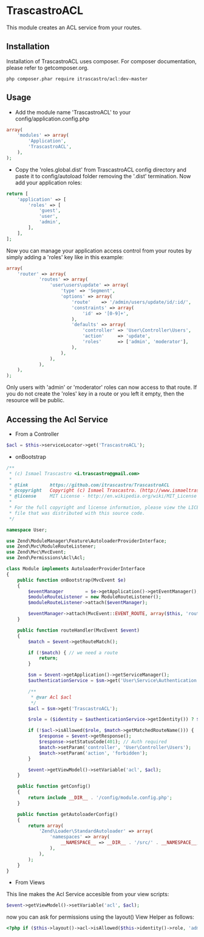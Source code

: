 TrascastroACL
=============

This module creates an ACL service from your routes.

Installation
------------

Installation of TrascastroACL uses composer. For composer documentation, please refer to getcomposer.org.

    php composer.phar require itrascastro/acl:dev-master


Usage
-----

- Add the module name 'TrascastroACL' to your config/application.config.php

```php
array(
    'modules' => array(
        'Application',
        'TrascastroACL',
    ),
);
```

- Copy the 'roles.global.dist' from TrascastroACL config directory and paste it to config/autoload folder removing the '.dist' termination. Now add your application roles:

```php
return [
    'application' => [
        'roles' => [
            'guest',
            'user',
            'admin',
        ],
    ],
];
```

Now you can manage your application access control from your routes by simply adding a 'roles' key like in this example:

```php
array(
    'router' => array(
            'routes' => array(
                'user\users\update' => array(
                    'type' => 'Segment',
                    'options' => array(
                        'route'    => '/admin/users/update/id/:id/',
                        'constraints' => array(
                            'id' => '[0-9]+',
                        ),
                        'defaults' => array(
                            'controller' => 'User\Controller\Users',
                            'action'     => 'update',
                            'roles'      => ['admin', 'moderator'],
                        ),
                    ),
                ),
            ),
    ),
);
```

Only users with 'admin' or 'moderator' roles can now access to that route. If you do not create the 'roles' key in a route or you left it empty, then the resource will be public.

Accessing the Acl Service
-------------------------

- From a Controller

````php
$acl = $this->serviceLocator->get('TrascastroACL');
````

- onBootstrap

```php
/**
 * (c) Ismael Trascastro <i.trascastro@gmail.com>
 *
 * @link        https://github.com/itrascastro/TrascastroACL
 * @copyright   Copyright (c) Ismael Trascastro. (http://www.ismaeltrascastro.com)
 * @license     MIT License - http://en.wikipedia.org/wiki/MIT_License
 *
 * For the full copyright and license information, please view the LICENSE
 * file that was distributed with this source code.
 */

namespace User;

use Zend\ModuleManager\Feature\AutoloaderProviderInterface;
use Zend\Mvc\ModuleRouteListener;
use Zend\Mvc\MvcEvent;
use Zend\Permissions\Acl\Acl;

class Module implements AutoloaderProviderInterface
{
    public function onBootstrap(MvcEvent $e)
    {
        $eventManager        = $e->getApplication()->getEventManager();
        $moduleRouteListener = new ModuleRouteListener();
        $moduleRouteListener->attach($eventManager);

        $eventManager->attach(MvcEvent::EVENT_ROUTE, array($this, 'routeHandler'), -100);
    }

    public function routeHandler(MvcEvent $event)
    {
        $match = $event->getRouteMatch();

        if (!$match) { // we need a route
            return;
        }

        $sm = $event->getApplication()->getServiceManager();
        $authenticationService = $sm->get('User\Service\Authentication');

        /**
         * @var Acl $acl
         */
        $acl = $sm->get('TrascastroACL');

        $role = ($identity = $authenticationService->getIdentity()) ? $identity->role : 'guest';

        if (!$acl->isAllowed($role, $match->getMatchedRouteName())) {
            $response = $event->getResponse();
            $response->setStatusCode(401); // Auth required
            $match->setParam('controller', 'User\Controller\Users');
            $match->setParam('action', 'forbidden');
        }

        $event->getViewModel()->setVariable('acl', $acl);
    }

    public function getConfig()
    {
        return include __DIR__ . '/config/module.config.php';
    }

    public function getAutoloaderConfig()
    {
        return array(
            'Zend\Loader\StandardAutoloader' => array(
                'namespaces' => array(
                    __NAMESPACE__ => __DIR__ . '/src/' . __NAMESPACE__,
                ),
            ),
        );
    }
}
```

- From Views

This line makes the Acl Service accesible from your view scripts:

```php
$event->getViewModel()->setVariable('acl', $acl);
```

now you can ask for permissions using the layout() View Helper as follows:

```php
<?php if ($this->layout()->acl->isAllowed($this->identity()->role, 'admin\users\update')): ?>
```
